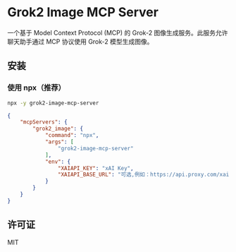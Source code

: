 # Grok2 Image MCP Server

一个基于 Model Context Protocol (MCP) 的 Grok-2 图像生成服务。此服务允许聊天助手通过 MCP 协议使用 Grok-2 模型生成图像。

## 安装


### 使用 npx（推荐）

```bash
npx -y grok2-image-mcp-server
```

```json
{
    "mcpServers": {
        "grok2_image": {
            "command": "npx",
            "args": [
                "grok2-image-mcp-server"
            ],
            "env": {
                "XAIAPI_KEY": "xAI Key",
                "XAIAPI_BASE_URL": "可选,例如：https://api.proxy.com/xai/v1"
            }
        }
    }
}
```

## 许可证

MIT
